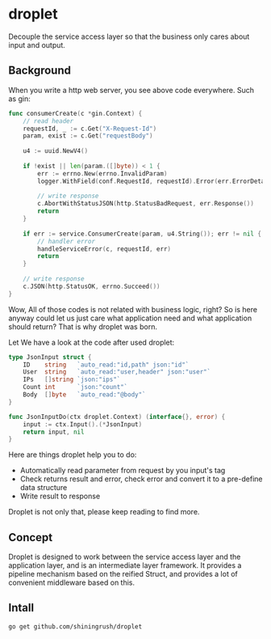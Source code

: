 # droplet

Decouple the service access layer so that the business only cares about input and output.

## Background

When you write a http web server, you see above code everywhere.
Such as gin:
```go
func consumerCreate(c *gin.Context) {
	// read header
    requestId, _ := c.Get("X-Request-Id")
    param, exist := c.Get("requestBody")
    
    u4 := uuid.NewV4()
    
    if !exist || len(param.([]byte)) < 1 {
        err := errno.New(errno.InvalidParam)
        logger.WithField(conf.RequestId, requestId).Error(err.ErrorDetail())
        
        // write response
        c.AbortWithStatusJSON(http.StatusBadRequest, err.Response())
        return
    }
    
    if err := service.ConsumerCreate(param, u4.String()); err != nil {
    	// handler error
        handleServiceError(c, requestId, err)
        return
    }
    
    // write response
    c.JSON(http.StatusOK, errno.Succeed())
}
```
Wow, All of those codes is not related with business logic, right?
So is here anyway could let us just care what application need and what application should return?
That is why droplet was born.

Let We have a look at the code after used droplet:
```go
type JsonInput struct {
    ID    string   `auto_read:"id,path" json:"id"`
    User  string   `auto_read:"user,header" json:"user"`
    IPs   []string `json:"ips"`
    Count int      `json:"count"`
    Body  []byte   `auto_read:"@body"`
}

func JsonInputDo(ctx droplet.Context) (interface{}, error) {
    input := ctx.Input().(*JsonInput)
    return input, nil
}
```
Here are things droplet help you to do:
- Automatically read parameter from request by you input's tag
- Check returns result and error, check error and convert it to a pre-define data structure
- Write result to response

Droplet is not only that, please keep reading to find more.

## Concept

Droplet is designed to work between the service access layer and the application layer,
and is an intermediate layer framework. It provides a pipeline mechanism based on the reified Struct,
and provides a lot of convenient middleware based on this.

## Intall

```
go get github.com/shiningrush/droplet
```
